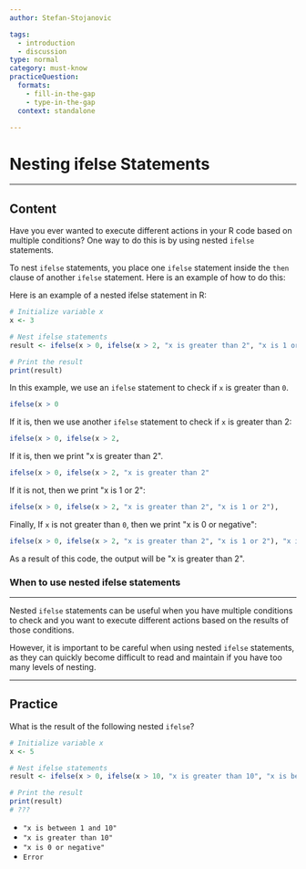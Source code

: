```yaml
---
author: Stefan-Stojanovic

tags:
  - introduction
  - discussion
type: normal
category: must-know
practiceQuestion:
  formats:
    - fill-in-the-gap
    - type-in-the-gap
  context: standalone

---
```


# Nesting ifelse Statements

---

## Content

Have you ever wanted to execute different actions in your R code based on multiple conditions? One way to do this is by using nested `ifelse` statements.

To nest `ifelse` statements, you place one `ifelse` statement inside the `then` clause of another `ifelse` statement. Here is an example of how to do this:

Here is an example of a nested ifelse statement in R:
```r
# Initialize variable x
x <- 3

# Nest ifelse statements
result <- ifelse(x > 0, ifelse(x > 2, "x is greater than 2", "x is 1 or 2"), "x is 0 or negative")

# Print the result
print(result)

```

In this example, we use an `ifelse` statement to check if `x` is greater than `0`.
```r
ifelse(x > 0
```

If it is, then we use another `ifelse` statement to check if `x` is greater than 2:
```r
ifelse(x > 0, ifelse(x > 2,
```


If it is, then we print "x is greater than 2".
```r
ifelse(x > 0, ifelse(x > 2, "x is greater than 2"
```


If it is not, then we print "x is 1 or 2":
```r
ifelse(x > 0, ifelse(x > 2, "x is greater than 2", "x is 1 or 2"), 

```


Finally, If `x` is not greater than `0`, then we print "x is 0 or negative":
```r
ifelse(x > 0, ifelse(x > 2, "x is greater than 2", "x is 1 or 2"), "x is 0 or negative")
```

As a result of this code, the output will be "x is greater than 2".


### When to use nested ifelse statements
---

Nested `ifelse` statements can be useful when you have multiple conditions to check and you want to execute different actions based on the results of those conditions. 

However, it is important to be careful when using nested `ifelse` statements, as they can quickly become difficult to read and maintain if you have too many levels of nesting.

---
## Practice

What is the result of the following nested `ifelse`?

```r
# Initialize variable x
x <- 5

# Nest ifelse statements
result <- ifelse(x > 0, ifelse(x > 10, "x is greater than 10", "x is between 1 and 10"), "x is 0 or negative")

# Print the result
print(result)
# ???
```

- `"x is between 1 and 10"`
- `"x is greater than 10"`
- `"x is 0 or negative"`
- `Error`